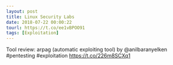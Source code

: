 ```yaml
---
layout: post
title: Linux Security Labs
date: 2018-07-22 00:00:22
tourl: https://t.co/ee1vBPOO91
tags: [Exploitation]
---
```

Tool review: arpag (automatic exploiting tool) by @anilbaranyelken #pentesting #exploitation https://t.co/226m8SCXq1
